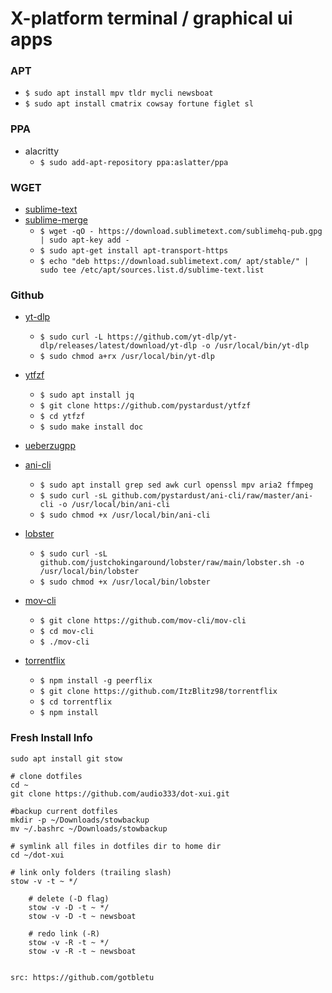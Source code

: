 # X-platform terminal / graphical ui apps

### APT
* `$ sudo apt install mpv tldr mycli newsboat`
* `$ sudo apt install cmatrix cowsay fortune figlet sl`

### PPA
* alacritty
  * `$ sudo add-apt-repository ppa:aslatter/ppa`

### WGET
* [sublime-text](https://www.sublimetext.com/docs/linux_repositories.html#apt)  
* [sublime-merge](https://www.sublimemerge.com/docs/linux_repositories#apt)
  * `$ wget -qO - https://download.sublimetext.com/sublimehq-pub.gpg | sudo apt-key add -`
  * `$ sudo apt-get install apt-transport-https`
  * `$ echo "deb https://download.sublimetext.com/ apt/stable/" | sudo tee /etc/apt/sources.list.d/sublime-text.list`

### Github
* [yt-dlp](https://github.com/yt-dlp/yt-dlp#installation)
  * `$ sudo curl -L https://github.com/yt-dlp/yt-dlp/releases/latest/download/yt-dlp -o /usr/local/bin/yt-dlp`
  * `$ sudo chmod a+rx /usr/local/bin/yt-dlp`
* [ytfzf](https://github.com/pystardust/ytfzf#install)
  * `$ sudo apt install jq`
  * `$ git clone https://github.com/pystardust/ytfzf`
  * `$ cd ytfzf`
  * `$ sudo make install doc`
* [ueberzugpp](https://github.com/jstkdng/ueberzugpp?tab=readme-ov-file#debianubuntufedora)
 
* [ani-cli](https://github.com/pystardust/ani-cli#linux--mac-os)
  * `$ sudo apt install grep sed awk curl openssl mpv aria2 ffmpeg` 
  * `$ sudo curl -sL github.com/pystardust/ani-cli/raw/master/ani-cli -o /usr/local/bin/ani-cli` 
  * `$ sudo chmod +x /usr/local/bin/ani-cli` 
* [lobster](https://github.com/justchokingaround/lobster#linux)
  * `$ sudo curl -sL github.com/justchokingaround/lobster/raw/main/lobster.sh -o /usr/local/bin/lobster` 
  * `$ sudo chmod +x /usr/local/bin/lobster` 
* [mov-cli](https://github.com/mov-cli/mov-cli#shell)
  * `$ git clone https://github.com/mov-cli/mov-cli` 
  * `$ cd mov-cli` 
  * `$ ./mov-cli` 
* [torrentflix](https://github.com/ItzBlitz98/torrentflix#install-manual)
  * `$ npm install -g peerflix`
  * `$ git clone https://github.com/ItzBlitz98/torrentflix`
  * `$ cd torrentflix`
  * `$ npm install`

### Fresh Install Info
    sudo apt install git stow

    # clone dotfiles
    cd ~
    git clone https://github.com/audio333/dot-xui.git

    #backup current dotfiles
    mkdir -p ~/Downloads/stowbackup
    mv ~/.bashrc ~/Downloads/stowbackup

    # symlink all files in dotfiles dir to home dir
    cd ~/dot-xui

    # link only folders (trailing slash)
    stow -v -t ~ */

        # delete (-D flag)
        stow -v -D -t ~ */
        stow -v -D -t ~ newsboat

        # redo link (-R)
        stow -v -R -t ~ */
        stow -v -R -t ~ newsboat


    src: https://github.com/gotbletu

